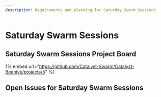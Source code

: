 ```yaml
---
description: Requirements and planning for Saturday Swarm Sessions
---
```


# Saturday Swarm Sessions

## Saturday Swarm Sessions Project Board

{% embed url="https://github.com/Catalyst-Swarm/Catalyst-Beehive/projects/5" %}

## Open Issues for Saturday Swarm Sessions

